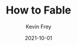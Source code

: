 ---
title: "How to Fable"
author: Kevin Frey
author_link: https://github.com/freymaurer
category: advanced
date: 2021-10-01
summary: A detailed look at F# <-> JavaScript transpilation with Fable
---